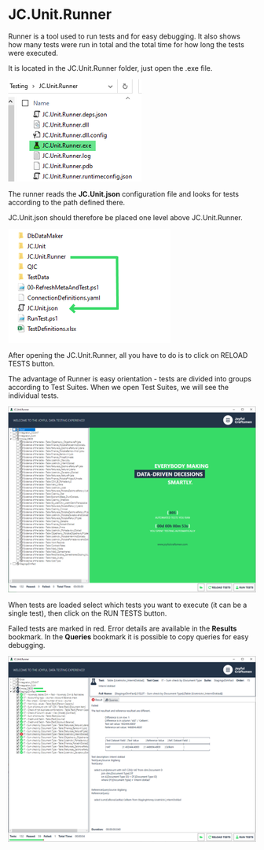 # JC.Unit.Runner

Runner is a tool used to run tests and for easy debugging. It also shows
how many tests were run in total and the total time for how long the
tests were executed.

It is located in the JC.Unit.Runner folder, just open the .exe file.

![JC.Unit.Runner](Images/media/image36.png)

The runner reads the **JC.Unit.json** configuration file and looks for
tests according to the path defined there.

JC.Unit.json should therefore be placed one level above JC.Unit.Runner.

![JC.Unit.Runner](Images/media/image37.png)

After opening the JC.Unit.Runner, all you have to do is to click on
RELOAD TESTS button.

The advantage of Runner is easy orientation - tests are divided into
groups according to Test Suites. When we open Test Suites, we will see
the individual tests.

![](Images/media/image38.png)

When tests are loaded select which tests you want to execute (it can be
a single test), then click on the RUN TESTS button.

Failed tests are marked in red. Error details are available in the
**Results** bookmark. In the **Queries** bookmark it is possible to copy
queries for easy debugging.

![JC.Unit Runner](Images/media/image39.png)